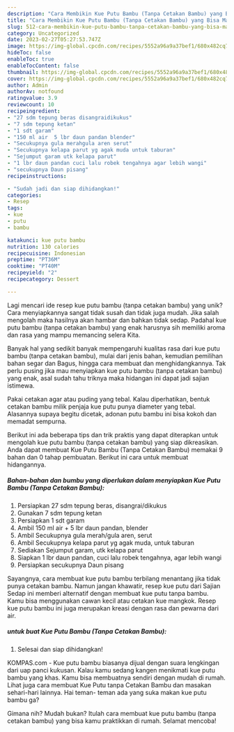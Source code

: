 ```yaml
---
description: "Cara Membikin Kue Putu Bambu (Tanpa Cetakan Bambu) yang Bisa Manjain Lidah"
title: "Cara Membikin Kue Putu Bambu (Tanpa Cetakan Bambu) yang Bisa Manjain Lidah"
slug: 512-cara-membikin-kue-putu-bambu-tanpa-cetakan-bambu-yang-bisa-manjain-lidah
category: Uncategorized
date: 2023-02-27T05:27:53.747Z
image: https://img-global.cpcdn.com/recipes/5552a96a9a37bef1/680x482cq70/kue-putu-bambu-tanpa-cetakan-bambu-foto-resep-utama.jpg
hideToc: false
enableToc: true
enableTocContent: false
thumbnail: https://img-global.cpcdn.com/recipes/5552a96a9a37bef1/680x482cq70/kue-putu-bambu-tanpa-cetakan-bambu-foto-resep-utama.jpg
cover: https://img-global.cpcdn.com/recipes/5552a96a9a37bef1/680x482cq70/kue-putu-bambu-tanpa-cetakan-bambu-foto-resep-utama.jpg
author: Admin
authorAv: notfound
ratingvalue: 3.9
reviewcount: 10
recipeingredient:
- "27 sdm tepung beras disangraidikukus"
- "7 sdm tepung ketan"
- "1 sdt garam"
- "150 ml air  5 lbr daun pandan blender"
- "Secukupnya gula merahgula aren serut"
- "Secukupnya kelapa parut yg agak muda untuk taburan"
- "Sejumput garam utk kelapa parut"
- "1 lbr daun pandan cuci lalu robek tengahnya agar lebih wangi"
- "secukupnya Daun pisang"
recipeinstructions:

- "Sudah jadi dan siap dihidangkan!"
categories:
- Resep
tags:
- kue
- putu
- bambu

katakunci: kue putu bambu 
nutrition: 130 calories
recipecuisine: Indonesian
preptime: "PT36M"
cooktime: "PT40M"
recipeyield: "2"
recipecategory: Dessert

---
```





Lagi mencari ide resep kue putu bambu (tanpa cetakan bambu) yang unik? Cara menyiapkannya sangat tidak susah dan tidak juga mudah. Jika salah mengolah maka hasilnya akan hambar dan bahkan tidak sedap. Padahal kue putu bambu (tanpa cetakan bambu) yang enak harusnya sih memiliki aroma dan rasa yang mampu memancing selera Kita.





Banyak hal yang sedikit banyak mempengaruhi kualitas rasa dari kue putu bambu (tanpa cetakan bambu), mulai dari jenis bahan, kemudian pemilihan bahan segar dan Bagus, hingga cara membuat dan menghidangkannya. Tak perlu pusing jika mau menyiapkan kue putu bambu (tanpa cetakan bambu) yang enak,      asal sudah tahu triknya maka hidangan ini dapat jadi sajian istimewa.














Pakai cetakan agar atau puding yang tebal. Kalau diperhatikan, bentuk cetakan bambu milik penjaja kue putu punya diameter yang tebal. Alasannya supaya begitu dicetak, adonan putu bambu ini bisa kokoh dan memadat sempurna.






Berikut ini ada beberapa tips dan trik praktis yang dapat diterapkan untuk mengolah kue putu bambu (tanpa cetakan bambu) yang siap dikreasikan. Anda dapat membuat Kue Putu Bambu (Tanpa Cetakan Bambu) memakai 9 bahan dan 0 tahap pembuatan. Berikut ini cara untuk membuat hidangannya.

<!--inarticleads1-->

##### Bahan-bahan dan bumbu yang diperlukan dalam menyiapkan Kue Putu Bambu (Tanpa Cetakan Bambu):

1. Persiapkan 27 sdm tepung beras, disangrai/dikukus
1. Gunakan 7 sdm tepung ketan
1. Persiapkan 1 sdt garam
1. Ambil 150 ml air + 5 lbr daun pandan, blender
1. Ambil Secukupnya gula merah/gula aren, serut
1. Ambil Secukupnya kelapa parut yg agak muda, untuk taburan
1. Sediakan Sejumput garam, utk kelapa parut
1. Siapkan 1 lbr daun pandan, cuci lalu robek tengahnya, agar lebih wangi
1. Persiapkan secukupnya Daun pisang


Sayangnya, cara membuat kue putu bambu terbilang menantang jika tidak punya cetakan bambu. Namun jangan khawatir, resep kue putu dari Sajian Sedap ini memberi alternatif dengan membuat kue putu tanpa bambu. Kamu bisa menggunakan cawan kecil atau cetakan kue mangkok. Resep kue putu bambu ini juga merupakan kreasi dengan rasa dan pewarna dari air. 

<!--inarticleads2-->

#####  untuk buat Kue Putu Bambu (Tanpa Cetakan Bambu):


1. Selesai dan siap dihidangkan!

KOMPAS.com - Kue putu bambu biasanya dijual dengan suara lengkingan dari uap panci kukusan. Kalau kamu sedang kangen menikmati kue putu bambu yang khas. Kamu bisa membuatnya sendiri dengan mudah di rumah. Lihat juga cara membuat Kue Putu tanpa Cetakan Bambu dan masakan sehari-hari lainnya. Hai teman- teman ada yang suka makan kue putu bambu ga? 

Gimana nih? Mudah bukan? Itulah cara membuat kue putu bambu (tanpa cetakan bambu) yang bisa kamu praktikkan di rumah. Selamat mencoba!
